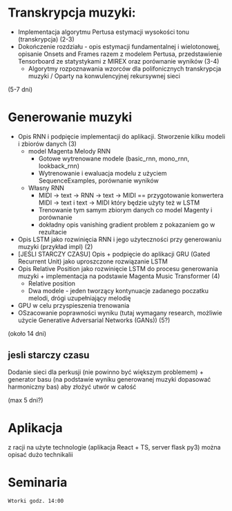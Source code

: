 
# Transkrypcja muzyki: 
* Implementacja algorytmu Pertusa estymacji wysokości tonu (transkrypcja) (2-3)
* Dokończenie rozdziału - opis estymacji fundamentalnej i wielotonowej, opisanie Onsets and Frames razem z modelem Pertusa, przedstawienie Tensorboard ze statystykami z MIREX oraz porównanie wyników (3-4)
    * Algorytmy rozpoznawania wzorców dla polifonicznych
transkrypcja muzyki / Oparty na konwulencyjnej rekursywnej sieci


(5-7 dni)

# Generowanie muzyki
* Opis RNN i podpięcie implementacji do aplikacji. Stworzenie kilku modeli i zbiorów danych  (3)
    * model Magenta Melody RNN
        * Gotowe wytrenowane modele (basic_rnn, mono_rnn, lookback_rnn)
        * Wytrenowanie i ewaluacja modelu z użyciem SequenceExamples, porównanie wyników
    * Własny RNN
        * MIDI -> text -> RNN -> text -> MIDI == przygotowanie konwertera MIDI -> text i text -> MIDI który będzie użyty też w LSTM
        * Trenowanie tym samym zbiorym danych co model Magenty i porównanie
        * dokładny opis vanishing gradient problem z pokazaniem go w rezultacie
* Opis LSTM jako rozwinięcia RNN i jego użyteczności przy generowaniu muzyki (przykład impl) (2)
* [JEŚLI STARCZY CZASU] Opis + podpięcie do aplikacji GRU (Gated Recurrent Unit) jako uproszczone rozwiązanie LSTM
* Opis Relative Position jako rozwinięcie LSTM do procesu generowania muzyki + implementacja na podstawie Magenta Music Transformer (4)
    * Relative position
    * Dwa modele - jeden tworzący kontynuacje zadanego poczatku melodi, drógi uzupełniający melodię
* GPU w celu przyspieszenia trenowania
* OSzacowanie poprawności wyniku (tutaj wymagany research, możliwie użycie Generative Adversarial Networks (GANs)) (5?)

(około 14 dni)

## jesli starczy czasu
Dodanie sieci dla perkusji (nie powinno być większym problemem) + generator basu (na podstawie wyniku generowanej muzyki dopasować harmoniczny bas) aby złożyć utwór w całość

(max 5 dni?)

# Aplikacja

z racji na użyte technologie (aplikacja React + TS, server flask py3) można opisać dużo technikalii


# Seminaria
    Wtorki godz. 14:00
